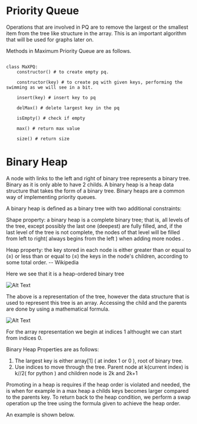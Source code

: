 # Priority Queue

Operations that are involved in PQ are to remove the largest or the smallest item from the tree like structure in the array. This is an important algorithm that will be used for graphs later on.


Methods in Maximum Priority Queue are as follows.

```

class MaXPQ:
    constructor() # to create empty pq.
    
    constructor(key) # to create pq with given keys, performing the swimming as we will see in a bit.
    
    insert(key) # insert key to pq
    
    delMax() # delete largest key in the pq
    
    isEmpty() # check if empty
    
    max() # return max value
    
    size() # return size

 ```
 
 
 # Binary Heap
 
A node with links to the left and right of binary tree represents a binary tree. Binary as it is only able to have 2 childs.  A binary heap is a heap data structure that takes the form of a binary tree. Binary heaps are a common way of implementing priority queues.

A binary heap is defined as a binary tree with two additional constraints:

Shape property: a binary heap is a complete binary tree; that is, all levels of the tree, except possibly the last one (deepest) are fully filled, and, if the last level of the tree is not complete, the nodes of that level will be filled from left to right( always begins from the left ) when adding more nodes .

Heap property: the key stored in each node is either greater than or equal to (≥) or less than or equal to (≤) the keys in the node's children, according to some total order.  -- Wikipedia

Here we see that it is a heap-ordered binary tree
 
 ![Alt Text](https://external-content.duckduckgo.com/iu/?u=https%3A%2F%2Fmiro.medium.com%2Fmax%2F478%2F1*Tyb1cOw3b6jp1cRmuslJAg.png&f=1&nofb=1)
 
 The above is a representation of the tree, however the data structure that is used to represent this tree is an array. Accessing the child and the parents are done by using a mathematical formula.
 
 ![Alt Text](https://miro.medium.com/max/600/1*MtegLKi_gNCdhVhX3GcGaA.png)
 
 For the array representation we begin at indices 1 althought we can start from indices 0.
 
 Binary Heap Properties are as follows:
 
 1. The largest key is either array[1] ( at index 1 or 0 ), root of binary tree.
 2. Use indices to move through the tree. Parent node at k(current index) is k//2( for python ) and children node is 2k and 2k+1

Promoting in a heap is requires if the heap order is violated and needed, the is when for example in a max heap a childs keys becomes larger compared to the parents key. To return back to the heap condition, we perform a swap operation up the tree using the formula given to achieve the heap order. 

An example is shown below.
